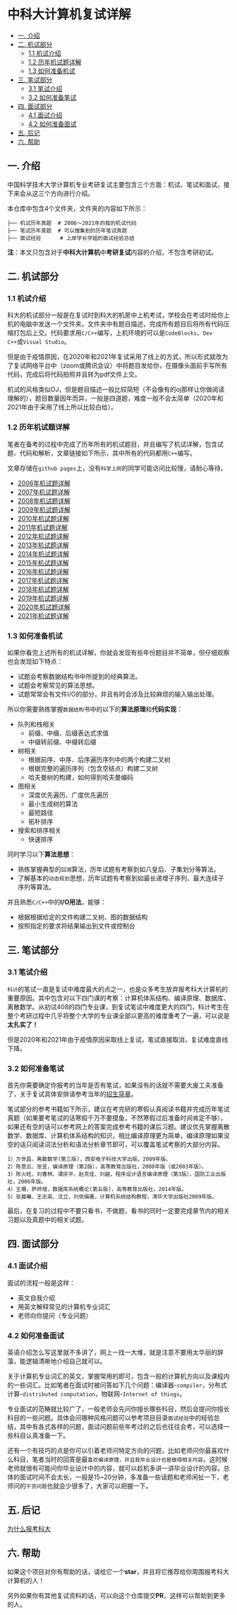# 中科大计算机复试详解

+ [一. 介绍](#一-介绍)
+ [二. 机试部分](#二-机试部分)
	+ [1.1 机试介绍](#11-机试介绍)
	+ [1.2 历年机试题详解](#12-历年机试题详解)
	+ [1.3 如何准备机试](#13-如何准备机试)
+ [三. 笔试部分](#三-笔试部分)
	+ [3.1 笔试介绍](#31-笔试介绍)
	+ [3.2 如何准备笔试](#32-如何准备笔试)
+ [四. 面试部分](#四-面试部分)
	+ [4.1 面试介绍](#41-面试介绍)
	+ [4.2 如何准备面试](#42-如何准备面试)
+ [五. 后记](#五-后记)
+ [六. 帮助](#六-帮助)

## 一. 介绍

中国科学技术大学计算机专业考研复试主要包含三个方面：机试、笔试和面试，接下来会从这三个方向进行介绍。

本仓库中包含4个文件夹，文件夹的内容如下所示：

```
├── 机试历年真题  # 2006～2021年的我的机试代码
├── 笔试历年真题  # 可以搜集到的历年笔试真题
├── 面试经验      # 上岸学长学姐的面试经验总结
```

**注**：本文只包含对于**中科大计算机**中**考研复试**内容的介绍，不包含考研初试。

## 二. 机试部分

### 1.1 机试介绍

科大的机试部分一般是在复试时到科大的机房中上机考试，学校会在考试时给你上机的电脑中发送一个文件夹，文件夹中有题目描述，完成所有题目后将所有代码压缩打包后上交。代码要求用`C/C++`编写，上机环境的可以是`CodeBlocks`、`Dev C++`或`Visual Studio`。

但是由于疫情原因，在2020年和2021年复试采用了线上的方式，所以形式就改为了复试网络平台中（zoom或腾讯会议）中将题目发给你，在摄像头面前手写所有代码，完成后将代码拍照并且转为pdf文件上交。

机试的风格类似OJ，但是题目描述一般比较简短（不会像有的oj那样让你做阅读理解的），题目数量因年而异，一般是四道题，难度一般不会太简单（2020年和2021年由于采用了线上所以比较白给）。

### 1.2 历年机试题详解

笔者在备考的过程中完成了历年所有的机试题目，并且编写了机试详解，包含试题、代码和解析，文章链接如下所示，其中所有的代码都用`C++`编写。

文章存储在`github pages`上，没有`科学上网`的同学可能访问比较慢，请耐心等待。

+ [2006年机试题详解](https://zdszero.github.io/posts/ustc-test-2006/)
+ [2007年机试题详解](https://zdszero.github.io/posts/ustc-test-2007/)
+ [2008年机试题详解](https://zdszero.github.io/posts/ustc-test-2008/)
+ [2009年机试题详解](https://zdszero.github.io/posts/ustc-test-2009/)
+ [2010年机试题详解](https://zdszero.github.io/posts/ustc-test-2010/)
+ [2011年机试题详解](https://zdszero.github.io/posts/ustc-test-2011/)
+ [2012年机试题详解](https://zdszero.github.io/posts/ustc-test-2012/)
+ [2013年机试题详解](https://zdszero.github.io/posts/ustc-test-2013/)
+ [2014年机试题详解](https://zdszero.github.io/posts/ustc-test-2014/)
+ [2015年机试题详解](https://zdszero.github.io/posts/ustc-test-2015/)
+ [2016年机试题详解](https://zdszero.github.io/posts/ustc-test-2016/)
+ [2017年机试题详解](https://zdszero.github.io/posts/ustc-test-2017/)
+ [2018年机试题详解](https://zdszero.github.io/posts/ustc-test-2018/)
+ [2019年机试题详解](https://zdszero.github.io/posts/ustc-test-2019/)
+ [2020年机试题详解](https://zdszero.github.io/posts/ustc-test-2020/)
+ [2021年机试题详解](https://zdszero.github.io/posts/ustc-test-2021/)

### 1.3 如何准备机试

如果你看完上述所有的机试详解，你就会发现有些年份题目并不简单，但仔细观察也会发现如下特点：
+ 试题会考察数据结构书中所提到的经典算法。
+ 试题会考察常见的算法思想。
+ 试题常常会有文件I/O的部分，并且有时会涉及比较麻烦的输入输出处理。

所以你需要熟练掌握`数据结构`书中的以下的**算法原理**和**代码实现**：
+ 队列和栈相关
  + 前缀、中缀、后缀表达式求值
  + 中缀转前缀、中缀转后缀
+ 树相关
  + 根据前序、中序、后序遍历序列中的两个构建二叉树
  + 根据完整的遍历序列（包含空结点）构建二叉树
  + 哈夫曼树的构建，如何得到哈夫曼编码
+ 图相关
  + 深度优先遍历、广度优先遍历
  + 最小生成树的算法
  + 最短路径
  + 拓朴排序
+ 搜索和排序相关
  + 快速排序

同时学习以下**算法思想**：
+ 熟练掌握典型的`回溯`算法，历年试题有考察到如八皇后、子集划分等算法。
+ 了解基本的`动态规划`思想，历年试题有考察到如最长递增子序列、最大连续子序列等算法。

并且熟悉`C/C++`中的**I/O用法**，能够：
+ 根据根据给定的文件构建二叉树、图的数据结构
+ 按照指定的要求将结果输出到文件或控制台

## 三. 笔试部分

### 3.1 笔试介绍

`科计`的笔试一直是复试中难度最大的点之一，也是众多考生放弃报考科大计算机的重要原因。其中包含对以下四门课的考察：计算机体系结构、编译原理、数据库、离散数学。从初试408的四门专业课，到复试笔试中难度更大的四门，科计考生在整个考研过程中几乎将整个大学的专业课全部以更高的难度重考了一遍，可以说是**太扎实了！**

但是2020年和2021年由于疫情原因采取线上复试，笔试直接取消，复试难度直线下降。

### 3.2 如何准备笔试

首先你需要确定你报考的当年是否有笔试，如果没有的话就不需要大废工夫准备了，关于复试具体安排请参考当年的[招生简章](https://yz.ustc.edu.cn/zsjz_index/index.htm)。

笔试部分的参考书籍如下所示，建议在考完研的寒假认真阅读书籍并完成历年笔试真题（如果要考笔试的话寒假千万不要摸鱼，不然寒假过后准备时间肯定不够），如果还有空的话可以参考网上的答案完成参考书籍的课后习题。建议优先掌握离散数学、数据库、计算机体系结构的知识，相比编译原理更为简单，编译原理如果没空的话只阅读词法分析和语法分析章节即可，可以覆盖笔试考察的大部分内容。

```
1）方世昌，离散数学(第三版)，西安电子科技大学出版，2009年版。
2）陈意云、张昱，编译原理（第2版），高等教育出版社，2008年版（或2003年版）。
3）陈火旺、刘春林、谭庆平、赵克佳、刘越，程序设计语言编译原理（第3版），国防工业出版社，2006年版。
4）王珊，萨师煊，数据库系统概论(第五版)，高等教育出版社，2014年版。
5）张晨曦、王志英、沈立、刘侬编著，计算机系统结构教程，清华大学出版社2009年版。
```

最后，在复习的过程中不要只看书，不做题，看书的同时一定要完成章节内的相关习题以及真题中的相关试题。

## 四. 面试部分

### 4.1 面试介绍

面试的流程一般是这样：
+ 英文自我介绍
+ 用英文解释常见的计算机专业词汇
+ 老师向你提问（专业问题）

### 4.2 如何准备面试

英语介绍怎么写这里就不多讲了，网上一找一大堆，就是注意不要用太华丽的辞藻，能逻辑清晰地介绍自己就可以。

关于计算机专业词汇的英文，掌握常用的即可，包含一般的计算机方向以及课程内的一些词汇。比如笔者在面试时被问答如下几个问题：编译器-`compiler`，分布式计算-`distributed computation`，物联网-`Internet of things`。

专业面试的范畴就比较广了，一般老师会先问你擅长哪些科目，然后会提问你擅长科目的一些问题。具体会问哪种风格问题可以参考项目目录`面试经验`中的经验总结，其中有各式各样的问题，面试问题前些年考过的之后也往往会考，可以选择一些科目认真准备一下。

还有一个有技巧的点是你可以引着老师问特定方向的问题，比如老师问你最喜欢什么科目，笔者当时的回答是最`喜欢编译原理，并且我毕业设计也是做得相关内容`，这时候老师就很有可能问你毕业设计中的内容，就可以趁机多讲一讲毕业设计的内容。总体的面试时间不会太长，一般是15~20分钟，多准备一些话题和老师闲扯一下，老师问的`干货问题`也就会少很多了，大家可以把握一下。

## 五. 后记

[为什么报考科大](./why-ustc.md)

## 六. 帮助

如果这个项目对你有帮助的话，请给它一个**star**，并且将它推荐给你周围报考科大计算机的人！

另外如果你有其他复试资料的话，可以向这个仓库提交**PR**，这样可以帮助到更多的人。
